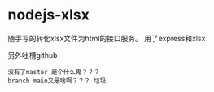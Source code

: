# nodejs-xlsx

随手写的转化xlsx文件为html的接口服务。
用了express和xlsx

另外吐槽github
```
没有了master 是个什么鬼？？？
branch main又是啥啊？？？ 垃圾
```